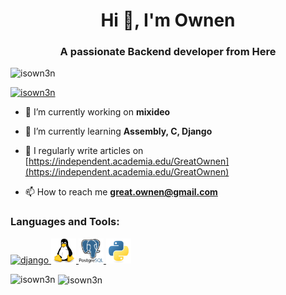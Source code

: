 <h1 align="center">Hi 👋, I'm Ownen</h1>
<h3 align="center">A passionate Backend developer from Here</h3>

<p align="left"> <img src="https://komarev.com/ghpvc/?username=isown3n&label=Profile%20views&color=0e75b6&style=flat" alt="isown3n" /> </p>

<p align="left"> <a href="https://github.com/ryo-ma/github-profile-trophy"><img src="https://github-profile-trophy.vercel.app/?username=isown3n" alt="isown3n" /></a> </p>

- 🔭 I’m currently working on **mixideo**

- 🌱 I’m currently learning **Assembly, C, Django**

- 📝 I regularly write articles on [https://independent.academia.edu/GreatOwnen](https://independent.academia.edu/GreatOwnen)

- 📫 How to reach me **great.ownen@gmail.com**

<!-- <h3 align="left">Connect with me:</h3>
<p align="left">
</p> -->

<h3 align="left">Languages and Tools:</h3>
<p align="left"> <a href="https://www.djangoproject.com/" target="_blank" rel="noreferrer"> <img src="https://cdn.worldvectorlogo.com/logos/django.svg" alt="django" width="40" height="40"/> </a> <a href="https://www.linux.org/" target="_blank" rel="noreferrer"> <img src="https://raw.githubusercontent.com/devicons/devicon/master/icons/linux/linux-original.svg" alt="linux" width="40" height="40"/> </a> <a href="https://www.postgresql.org" target="_blank" rel="noreferrer"> <img src="https://raw.githubusercontent.com/devicons/devicon/master/icons/postgresql/postgresql-original-wordmark.svg" alt="postgresql" width="40" height="40"/> </a> <a href="https://www.python.org" target="_blank" rel="noreferrer"> <img src="https://raw.githubusercontent.com/devicons/devicon/master/icons/python/python-original.svg" alt="python" width="40" height="40"/> </a> </p>

<p><img align="left" src="https://github-readme-stats.vercel.app/api/top-langs?username=isown3n&show_icons=true&locale=en&layout=compact" alt="isown3n" /></p>

<p>&nbsp;<img align="center" src="https://github-readme-stats.vercel.app/api?username=isown3n&show_icons=true&locale=en" alt="isown3n" /></p>
